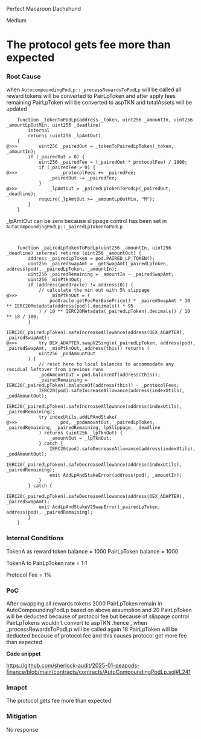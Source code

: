 Perfect Macaroon Dachshund

Medium

# The protocol gets fee more than expected

### Root Cause

when `AutocompoundingPodLp::_processRewardsToPodLp` will be called all reward tokens will be converted to PairLpToken and after apply fees remaining PairLpToken will be converted to aspTKN
and totalAssets will be updated

```solidity
    function _tokenToPodLp(address _token, uint256 _amountIn, uint256 _amountLpOutMin, uint256 _deadline)
        internal
        returns (uint256 _lpAmtOut)
    {
@>>>        uint256 _pairedOut = _tokenToPairedLpToken(_token, _amountIn);
        if (_pairedOut > 0) {
            uint256 _pairedFee = (_pairedOut * protocolFee) / 1000;
            if (_pairedFee > 0) {
@>>>                _protocolFees += _pairedFee;
                _pairedOut -= _pairedFee;
            }
@>>>            _lpAmtOut = _pairedLpTokenToPodLp(_pairedOut, _deadline);
            require(_lpAmtOut >= _amountLpOutMin, "M");
        }
    }
```

_lpAmtOut can be zero because slippage control has been set in `AutoCompoundingPodLp::_pairedLpTokenToPodLp`

```solidity


    function _pairedLpTokenToPodLp(uint256 _amountIn, uint256 _deadline) internal returns (uint256 _amountOut) {
        address _pairedLpToken = pod.PAIRED_LP_TOKEN();
        uint256 _pairedSwapAmt = _getSwapAmt(_pairedLpToken, address(pod), _pairedLpToken, _amountIn);
        uint256 _pairedRemaining = _amountIn - _pairedSwapAmt;
        uint256 _minPtknOut;
        if (address(podOracle) != address(0)) {
            // calculate the min out with 5% slippage
@>>>            _minPtknOut = (
                podOracle.getPodPerBasePrice() * _pairedSwapAmt * 10 ** IERC20Metadata(address(pod)).decimals() * 95
            ) / 10 ** IERC20Metadata(_pairedLpToken).decimals() / 10 ** 18 / 100;
        }
        IERC20(_pairedLpToken).safeIncreaseAllowance(address(DEX_ADAPTER), _pairedSwapAmt);
@>>>        try DEX_ADAPTER.swapV2Single(_pairedLpToken, address(pod), _pairedSwapAmt, _minPtknOut, address(this)) returns (
            uint256 _podAmountOut
        ) {
            // reset here to local balances to accommodate any residual leftover from previous runs
            _podAmountOut = pod.balanceOf(address(this));
            _pairedRemaining = IERC20(_pairedLpToken).balanceOf(address(this)) - _protocolFees;
            IERC20(pod).safeIncreaseAllowance(address(indexUtils), _podAmountOut);
            IERC20(_pairedLpToken).safeIncreaseAllowance(address(indexUtils), _pairedRemaining);
            try indexUtils.addLPAndStake(
@>>>                pod, _podAmountOut, _pairedLpToken, _pairedRemaining, _pairedRemaining, lpSlippage, _deadline
            ) returns (uint256 _lpTknOut) {
                _amountOut = _lpTknOut;
            } catch {
                IERC20(pod).safeDecreaseAllowance(address(indexUtils), _podAmountOut);
                IERC20(_pairedLpToken).safeDecreaseAllowance(address(indexUtils), _pairedRemaining);
                emit AddLpAndStakeError(address(pod), _amountIn);
            }
        } catch {
            IERC20(_pairedLpToken).safeDecreaseAllowance(address(DEX_ADAPTER), _pairedSwapAmt);
            emit AddLpAndStakeV2SwapError(_pairedLpToken, address(pod), _pairedRemaining);
        }
    }
```

### Internal Conditions

TokenA as reward token balance = 1000
PairLpToken balance = 1000

TokenA to PairLpToken rate = 1:1

Protocol Fee = 1%

### PoC

After swapping all rewards tokens 2000 PairLpToken remain in AutoCompoundingPodLp based on above assumption and 20 PairLpToken will be deducted because of protocol fee but because of slippage control PairLpTokens wouldn't convert to aspTKN .hence , when _processRewardsToPodLp will be called again 18 PairLpToken will be deducted because of protocol fee and this causes protocol get more fee than expected

**Code snippet**

https://github.com/sherlock-audit/2025-01-peapods-finance/blob/main/contracts/contracts/AutoCompoundingPodLp.sol#L241

### Imapct

The protocol gets fee more than expected

### Mitigation

No response

